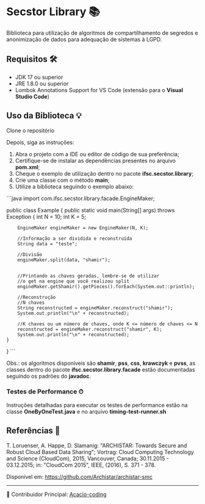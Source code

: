 # Secstor Library 📚

Biblioteca para utilização de algoritmos de compartilhamento de segredos e anonimização de dados para adequação de sistemas à LGPD.

## Requisitos 🛠

- JDK 17 ou superior
- JRE 1.8.0 ou superior
- Lombok Annotations Support for VS Code (extensão para o **Visual Studio Code**)

## Uso da Biblioteca 💡

Clone o repositório

Depois, siga as instruções:

1. Abra o projeto com a IDE ou editor de código de sua preferência;
2. Certifique-se de instalar as dependências presentes no arquivo **pom.xml**;
3. Cheque o exemplo de utilização dentro no pacote **ifsc.secstor.library**;
4. Crie uma classe com o método **main**;
5. Utilize a biblioteca seguindo o exemplo abaixo:

\`\`\`java
import com.ifsc.secstor.library.facade.EngineMaker;

public class Example {
    public static void main(String[] args) throws Exception {
        int N = 10;
        int K = 5;

        EngineMaker engineMaker = new EngineMaker(N, K);

        //Informação a ser dividida e reconstruída
        String data = "teste";

        //Divisão
        engineMaker.split(data, "shamir");

        
        //Printando as chaves geradas, lembre-se de utilizar 
        //o get na engine que você realizou split
        engineMaker.getShamir().getPieces().forEach(System.out::println);
        
        //Reconstrução 
        //N chaves
        String reconstructed = engineMaker.reconstruct("shamir");
        System.out.println("\n" + reconstructed);

        //K chaves ou um número de chaves, onde K <= número de chaves <= N
        reconstructed = engineMaker.reconstruct("shamir", K);
        System.out.println("\n" + reconstructed);
    }
}
\`\`\`

Obs.: os algoritmos disponíveis são **shamir**, **pss**, **css**, **krawczyk** e **pvss**, as classes dentro do pacote **ifsc.secstor.library.facade** estão documentadas seguindo os padrões do **javadoc**.

### Testes de Performance ⏱

Instruções detalhadas para executar os testes de performance estão na classe **OneByOneTest.java** e no arquivo **timing-test-runner.sh**

## Referências 📖

T. Loruenser, A. Happe, D. Slamanig: "ARCHISTAR: Towards Secure and Robust Cloud Based Data Sharing"; Vortrag: Cloud Computing Technology and Science (CloudCom), 2015, Vancouver, Canada; 30.11.2015 - 03.12.2015; in: "CloudCom 2015", IEEE, (2016), S. 371 - 378.

Disponível em: <https://github.com/Archistar/archistar-smc>

---

🌟 Contribuidor Principal: [Acacio-coding](https://github.com/Acacio-coding/Secstor-library)